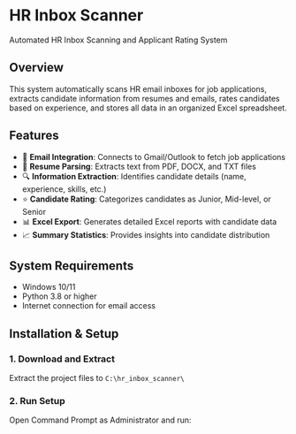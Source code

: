 # HR Inbox Scanner

Automated HR Inbox Scanning and Applicant Rating System

## Overview

This system automatically scans HR email inboxes for job applications, extracts candidate information from resumes and emails, rates candidates based on experience, and stores all data in an organized Excel spreadsheet.

## Features

- 📧 **Email Integration**: Connects to Gmail/Outlook to fetch job applications
- 📄 **Resume Parsing**: Extracts text from PDF, DOCX, and TXT files
- 🔍 **Information Extraction**: Identifies candidate details (name, experience, skills, etc.)
- ⭐ **Candidate Rating**: Categorizes candidates as Junior, Mid-level, or Senior
- 📊 **Excel Export**: Generates detailed Excel reports with candidate data
- 📈 **Summary Statistics**: Provides insights into candidate distribution

## System Requirements

- Windows 10/11
- Python 3.8 or higher
- Internet connection for email access

## Installation & Setup

### 1. Download and Extract
Extract the project files to `C:\hr_inbox_scanner\`

### 2. Run Setup
Open Command Prompt as Administrator and run:
